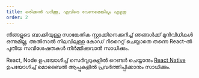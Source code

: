 ```yaml
---
title: ഒരിക്കല്‍ പഠിക്കൂ, എവിടെ വേണമെങ്കിലും എഴുതൂ
order: 2
---
```


നിങ്ങളുടെ ബാക്കിയുള്ള സാങ്കേതിക സ്റ്റാക്കിനെക്കുറിച്ച് ഞങ്ങള്‍ക്ക് മുന്‍വിധികള്‍ ഒന്നുമില്ല, അതിനാല്‍ നിലവിലുള്ള കോ‍‍‍ഡ് റീറൈറ്റ് ചെയ്യാതെ തന്നെ React-ല്‍ പുതിയ സവിശേഷതകള്‍ നിര്‍മ്മിക്കുവാന്‍ സാധിക്കും. 

React, Node ഉപയോഗിച്ച് സെര്‍വ്വറുകളില്‍ റെണ്ടര്‍‍ ചെയ്യാനും [React Native](https://facebook.github.io/react-native/) ഉപയോഗിച്ച് മൊബൈല്‍ ആപ്പുകളില്‍ പ്രവര്‍ത്തിപ്പിക്കാനും സാധിക്കും. 

